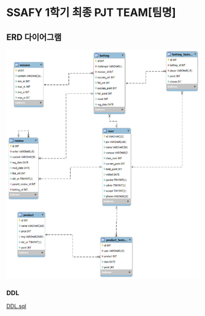 # SSAFY 1학기 최종 PJT TEAM[팀명]

## ERD 다이어그램

<div style="text-align: center;">
    <img src="./assets/img/erd.png" height="600" />
</div>

### DDL 
[DDL.sql](./assets/sql/DDL.sql)

